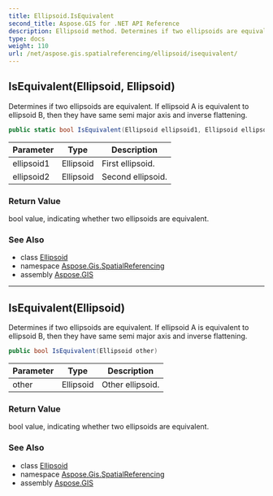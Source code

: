 ```yaml
---
title: Ellipsoid.IsEquivalent
second_title: Aspose.GIS for .NET API Reference
description: Ellipsoid method. Determines if two ellipsoids are equivalent. If ellipsoid A is equivalent to ellipsoid B then they have same semi major axis and inverse flattening.
type: docs
weight: 110
url: /net/aspose.gis.spatialreferencing/ellipsoid/isequivalent/
---
```

## IsEquivalent(Ellipsoid, Ellipsoid)

Determines if two ellipsoids are equivalent. If ellipsoid A is equivalent to ellipsoid B, then they have same semi major axis and inverse flattening.

```csharp
public static bool IsEquivalent(Ellipsoid ellipsoid1, Ellipsoid ellipsoid2)
```

| Parameter | Type | Description |
| --- | --- | --- |
| ellipsoid1 | Ellipsoid | First ellipsoid. |
| ellipsoid2 | Ellipsoid | Second ellipsoid. |

### Return Value

bool value, indicating whether two ellipsoids are equivalent.

### See Also

* class [Ellipsoid](../)
* namespace [Aspose.Gis.SpatialReferencing](../../ellipsoid/)
* assembly [Aspose.GIS](../../../)

---

## IsEquivalent(Ellipsoid)

Determines if two ellipsoids are equivalent. If ellipsoid A is equivalent to ellipsoid B, then they have same semi major axis and inverse flattening.

```csharp
public bool IsEquivalent(Ellipsoid other)
```

| Parameter | Type | Description |
| --- | --- | --- |
| other | Ellipsoid | Other ellipsoid. |

### Return Value

bool value, indicating whether two ellipsoids are equivalent.

### See Also

* class [Ellipsoid](../)
* namespace [Aspose.Gis.SpatialReferencing](../../ellipsoid/)
* assembly [Aspose.GIS](../../../)


